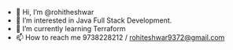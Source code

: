 - 👋 Hi, I’m @rohitheshwar
- 👀 I’m interested in Java Full Stack Development.
- 🌱 I’m currently learning Terraform
- 📫 How to reach me 9738228212 / rohiteshwar9372@gmail.com

<!---
rohitheshwar/rohitheshwar is a ✨ special ✨ repository because its `README.md` (this file) appears on your GitHub profile.
You can click the Preview link to take a look at your changes.
--->
